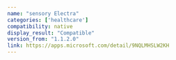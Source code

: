 ```yaml
---
name: "sensory Electra"
categories: ['healthcare']
compatibility: native
display_result: "Compatible"
version_from: "1.1.2.0"
link: https://apps.microsoft.com/detail/9NQLMHSLW2KH
---
```

